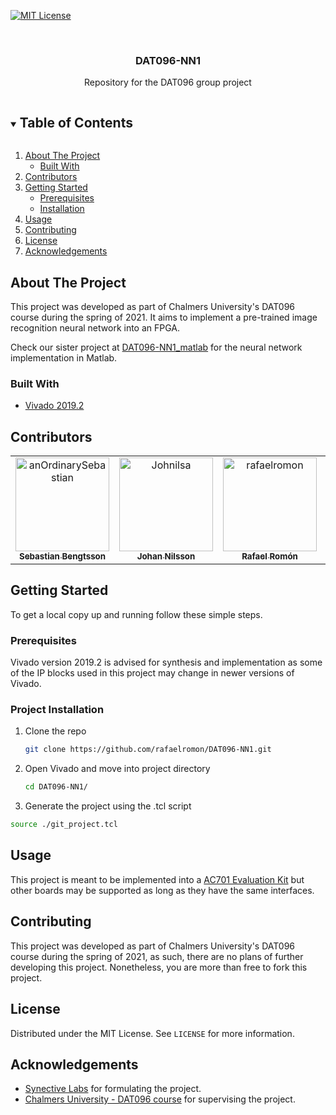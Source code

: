 <!-- PROJECT SHIELDS -->
<!--
*** I'm using markdown "reference style" links for readability.
*** Reference links are enclosed in brackets [ ] instead of parentheses ( ).
*** See the bottom of this document for the declaration of the reference variables
*** for contributors-url, forks-url, etc. This is an optional, concise syntax you may use.
*** https://www.markdownguide.org/basic-syntax/#reference-style-links
-->

[![MIT License][license-shield]][license-url]

<!-- PROJECT LOGO -->
<br />
<p align="center">  
  <h3 align="center">DAT096-NN1</h3>
  <p align="center">
    Repository for the DAT096 group project
  </p>
</p>

<!-- TABLE OF CONTENTS -->
<details open="open">
  <summary><h2 style="display: inline-block">Table of Contents</h2></summary>
  <ol>
    <li>
      <a href="#about-the-project">About The Project</a>
      <ul>
        <li><a href="#built-with">Built With</a></li>
      </ul>
    </li>
    <li><a href="#contributors">Contributors</a></li>
    <li>
      <a href="#getting-started">Getting Started</a>
      <ul>
        <li><a href="#prerequisites">Prerequisites</a></li>
        <li><a href="#installation">Installation</a></li>
      </ul>
    </li>
    <li><a href="#usage">Usage</a></li>
    <li><a href="#contributing">Contributing</a></li>
    <li><a href="#license">License</a></li>
    <li><a href="#acknowledgements">Acknowledgements</a></li>
  </ol>
</details>



<!-- ABOUT THE PROJECT -->
## About The Project

This project was developed as part of Chalmers University's DAT096 course during the spring of 2021. It aims to implement a pre-trained image recognition neural network into an FPGA.

Check our sister project at [DAT096-NN1_matlab](https://github.com/rafaelromon/DAT096-NN1_matlab) for the neural network implementation in Matlab.

### Built With

* [Vivado 2019.2](https://www.xilinx.com/products/design-tools/vivado.html)

## Contributors

<!-- ALL-CONTRIBUTORS-LIST:START - Do not remove or modify this section -->
<!-- prettier-ignore -->
<table align="center">
  <tr>
    <td align="center"><a href="https://github.com/anOrdinarySebastian">
        <img src="https://avatars.githubusercontent.com/u/75024664?v=4"
        width="150px;" alt="anOrdinarySebastian"/><br/><sub><b>Sebastian Bengtsson</b></sub></a><br/></td>  
    <td align="center"><a href="https://github.com/Johnilsa">
        <img src="https://avatars.githubusercontent.com/u/78208966?v=4"
        width="150px;" alt="Johnilsa"/><br/><sub><b>Johan Nilsson</b></sub></a><br/></td>
    <td align="center"><a href="https://github.com/rafaelromon">
        <img src="https://avatars.githubusercontent.com/u/15263554?v=4"
        width="150px;" alt="rafaelromon"/><br/><sub><b>Rafael Romón</b></sub></a><br/></td>
    <td align="center"><a href="https://github.com/Andychiz">
        <img src="https://avatars.githubusercontent.com/u/74025426?v=4"
        width="150px;" alt="Andychiz"/><br/><sub><b> Chi Zhong</b></sub></a><br/></td>
  </tr>
</table>

<!-- GETTING STARTED -->
## Getting Started

To get a local copy up and running follow these simple steps.

### Prerequisites

Vivado version 2019.2 is advised for synthesis and implementation as some of the IP blocks used in this project may change in newer versions of Vivado.


### Project Installation

1. Clone the repo
   ```sh
   git clone https://github.com/rafaelromon/DAT096-NN1.git
   ```
2. Open Vivado and move into project directory
   ```sh
   cd DAT096-NN1/
   ```
3. Generate the project using the .tcl script
  ```sh
  source ./git_project.tcl
  ```

<!-- USAGE EXAMPLES -->
## Usage

This project is meant to be implemented into a [AC701 Evaluation Kit](https://www.xilinx.com/products/boards-and-kits/ek-a7-ac701-g.html) but other boards may be supported as long as they have the same interfaces.

<!-- CONTRIBUTING -->
## Contributing

This project was developed as part of Chalmers University's DAT096 course during the spring of 2021, as such, there are no plans of further developing this project. Nonetheless, you are more than free to fork this project.


<!-- LICENSE -->
## License

Distributed under the MIT License. See `LICENSE` for more information.

<!-- ACKNOWLEDGEMENTS -->
## Acknowledgements
* [Synective Labs](https://synective.se/) for formulating the project.
* [Chalmers University - DAT096 course](https://student.portal.chalmers.se/en/chalmersstudies/courseinformation/pages/searchcourse.aspx?course_id=26848&parsergrp=3) for supervising the project.


<!-- MARKDOWN LINKS & IMAGES -->
<!-- https://www.markdownguide.org/basic-syntax/#reference-style-links -->
[license-shield]: https://img.shields.io/github/license/rafaelromon/repo.svg?style=for-the-badge
[license-url]: https://github.com/rafaelromon/DAT096-NN1/blob/master/LICENSE.txt
